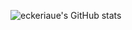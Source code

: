 ![eckeriaue's GitHub stats](https://github-readme-stats.vercel.app/api?username=eckeriaue&show_icons=true&theme=vision-friendly-dark)

